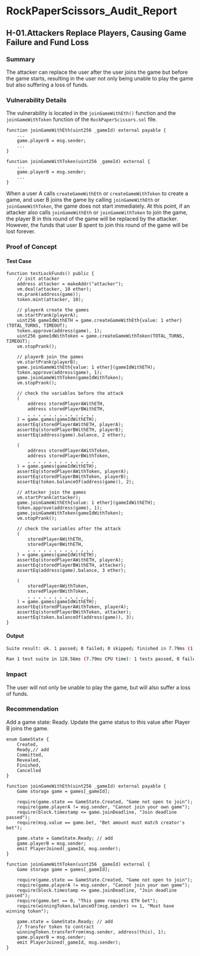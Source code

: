 # RockPaperScissors_Audit_Report

## H-01.Attackers Replace Players, Causing Game Failure and Fund Loss

### Summary

The attacker can replace the user after the user joins the game but before the game starts, resulting in the user not only being unable to play the game but also suffering a loss of funds.



### Vulnerability Details

The vulnerability is located in the `joinGameWithEth()` function and the `joinGameWithToken` function of the ` RockPaperScissors.sol ` file.

```solidity
function joinGameWithEth(uint256 _gameId) external payable {
    ...
    game.playerB = msg.sender;
    ...
}

function joinGameWithToken(uint256 _gameId) external {
    ...
    game.playerB = msg.sender;
    ...
}
```

When a user A calls `createGameWithEth` or `createGameWithToken` to create a game, and user B joins the game by calling `joinGameWithEth` or `joinGameWithToken`, the game does not start immediately. At this point, if an attacker also calls `joinGameWithEth` or `joinGameWithToken` to join the game, the player B in this round of the game will be replaced by the attacker. However, the funds that user B spent to join this round of the game will be lost forever.



### Proof of Concept

#### Test Case

```solidity
function testLockFunds() public {
    // init attacker
    address attacker = makeAddr("attacker");
    vm.deal(attacker, 10 ether);
    vm.prank(address(game));
    token.mint(attacker, 10);

    // playerA create the games
    vm.startPrank(playerA);
    uint256 gameIdWithETH = game.createGameWithEth{value: 1 ether}(TOTAL_TURNS, TIMEOUT);
    token.approve(address(game), 1);
    uint256 gameIdWithToken = game.createGameWithToken(TOTAL_TURNS, TIMEOUT);
    vm.stopPrank();

    // playerB join the games
    vm.startPrank(playerB);
    game.joinGameWithEth{value: 1 ether}(gameIdWithETH);
    token.approve(address(game), 1);
    game.joinGameWithToken(gameIdWithToken);
    vm.stopPrank();

    // check the variables before the attack
    (
        address storedPlayerAWithETH,
        address storedPlayerBWithETH,
        , , , , , , , , , , , , ,
    ) = game.games(gameIdWithETH);
    assertEq(storedPlayerAWithETH, playerA);
    assertEq(storedPlayerBWithETH, playerB);
    assertEq(address(game).balance, 2 ether);

    (
        address storedPlayerAWithToken,
        address storedPlayerBWithToken,
        , , , , , , , , , , , , ,
    ) = game.games(gameIdWithETH);
    assertEq(storedPlayerAWithToken, playerA);
    assertEq(storedPlayerBWithToken, playerB);
    assertEq(token.balanceOf(address(game)), 2);

    // attacker join the games
    vm.startPrank(attacker);
    game.joinGameWithEth{value: 1 ether}(gameIdWithETH);
    token.approve(address(game), 1);
    game.joinGameWithToken(gameIdWithToken);
    vm.stopPrank();

    // check the variables after the attack
    (
        storedPlayerAWithETH,
        storedPlayerBWithETH,
        , , , , , , , , , , , , ,
    ) = game.games(gameIdWithETH);
    assertEq(storedPlayerAWithETH, playerA);
    assertEq(storedPlayerBWithETH, attacker);
    assertEq(address(game).balance, 3 ether);

    (
        storedPlayerAWithToken,
        storedPlayerBWithToken,
        , , , , , , , , , , , , ,
    ) = game.games(gameIdWithETH);
    assertEq(storedPlayerAWithToken, playerA);
    assertEq(storedPlayerBWithToken, attacker);
    assertEq(token.balanceOf(address(game)), 3);
}
```

#### Output

```bash
Suite result: ok. 1 passed; 0 failed; 0 skipped; finished in 7.79ms (1.24ms CPU time)

Ran 1 test suite in 128.56ms (7.79ms CPU time): 1 tests passed, 0 failed, 0 skipped (1 total tests)
```

### Impact

The user will not only be unable to play the game, but will also suffer a loss of funds.



### Recommendation

Add a game state: Ready. Update the game status to this value after Player B joins the game.

```solidity
enum GameState {
    Created,
    Ready,// add
    Committed,
    Revealed,
    Finished,
    Cancelled
}

function joinGameWithEth(uint256 _gameId) external payable {
    Game storage game = games[_gameId];

    require(game.state == GameState.Created, "Game not open to join");
    require(game.playerA != msg.sender, "Cannot join your own game");
    require(block.timestamp <= game.joinDeadline, "Join deadline passed");
    require(msg.value == game.bet, "Bet amount must match creator's bet");
    
    game.state = GameState.Ready; // add
    game.playerB = msg.sender;
    emit PlayerJoined(_gameId, msg.sender);
}

function joinGameWithToken(uint256 _gameId) external {
    Game storage game = games[_gameId];

    require(game.state == GameState.Created, "Game not open to join");
    require(game.playerA != msg.sender, "Cannot join your own game");
    require(block.timestamp <= game.joinDeadline, "Join deadline passed");
    require(game.bet == 0, "This game requires ETH bet");
    require(winningToken.balanceOf(msg.sender) >= 1, "Must have winning token");

    game.state = GameState.Ready; // add
    // Transfer token to contract
    winningToken.transferFrom(msg.sender, address(this), 1);
    game.playerB = msg.sender;
    emit PlayerJoined(_gameId, msg.sender);
}
```


